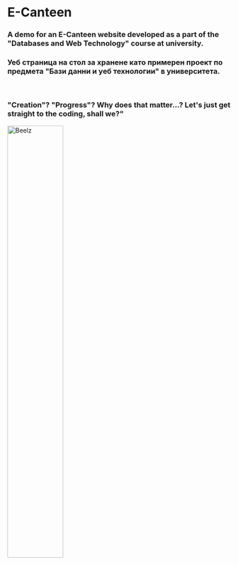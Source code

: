 # E-Canteen

### A demo for an E-Canteen website developed as a part of the "Databases and Web Technology" course at university.
### Уеб страница на стол за хранене като примерен проект по предмета "Бази данни и уеб технологии" в университета.
<br>

### "Creation"? "Progress"? Why does that matter...? Let's just get straight to the coding, shall we?"
<img src="https://static.wikia.nocookie.net/shuumatsu-no-valkyrie/images/3/3d/Beelzebub_anime.png/revision/latest/scale-to-width-down/1000?cb=20230712090256"
     alt="Beelz"
     width= 50%; />
